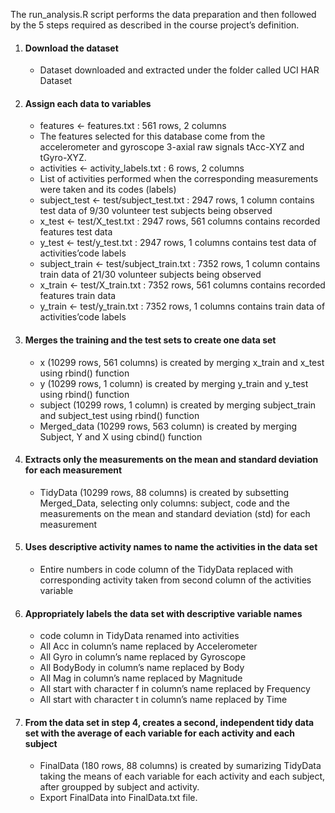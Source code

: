 The run_analysis.R script performs the data preparation and then followed by the 5 steps required as described in the course project’s definition.

1. #### **Download the dataset**
    - Dataset downloaded and extracted under the folder called UCI HAR Dataset

2. #### **Assign each data to variables**
    - features <- features.txt : 561 rows, 2 columns
    - The features selected for this database come from the accelerometer and gyroscope 3-axial raw signals tAcc-XYZ and tGyro-XYZ.
    - activities <- activity_labels.txt : 6 rows, 2 columns
    - List of activities performed when the corresponding measurements were taken and its codes (labels)
    - subject_test <- test/subject_test.txt : 2947 rows, 1 column
      contains test data of 9/30 volunteer test subjects being observed
    - x_test <- test/X_test.txt : 2947 rows, 561 columns
      contains recorded features test data
    - y_test <- test/y_test.txt : 2947 rows, 1 columns
      contains test data of activities’code labels
    - subject_train <- test/subject_train.txt : 7352 rows, 1 column
      contains train data of 21/30 volunteer subjects being observed
    - x_train <- test/X_train.txt : 7352 rows, 561 columns
      contains recorded features train data
    - y_train <- test/y_train.txt : 7352 rows, 1 columns
      contains train data of activities’code labels

3. #### **Merges the training and the test sets to create one data set**
    - x (10299 rows, 561 columns) is created by merging x_train and x_test using rbind() function
    - y (10299 rows, 1 column) is created by merging y_train and y_test using rbind() function
    - subject (10299 rows, 1 column) is created by merging subject_train and subject_test using rbind() function
    - Merged_data (10299 rows, 563 column) is created by merging Subject, Y and X using cbind() function

4. #### **Extracts only the measurements on the mean and standard deviation for each measurement**
    - TidyData (10299 rows, 88 columns) is created by subsetting Merged_Data, selecting only columns: subject, code and the measurements on the mean and standard deviation (std) for each measurement

5. #### **Uses descriptive activity names to name the activities in the data set**
    - Entire numbers in code column of the TidyData replaced with corresponding activity taken from second column of the activities variable

6. #### **Appropriately labels the data set with descriptive variable names**
    - code column in TidyData renamed into activities
    - All Acc in column’s name replaced by Accelerometer
    - All Gyro in column’s name replaced by Gyroscope
    - All BodyBody in column’s name replaced by Body
    - All Mag in column’s name replaced by Magnitude
    - All start with character f in column’s name replaced by Frequency
    - All start with character t in column’s name replaced by Time

7. #### **From the data set in step 4, creates a second, independent tidy data set with the average of each variable for each activity and each subject**
    - FinalData (180 rows, 88 columns) is created by sumarizing TidyData taking the means of each variable for each activity and each subject, after groupped by subject and activity.
    - Export FinalData into FinalData.txt file.
